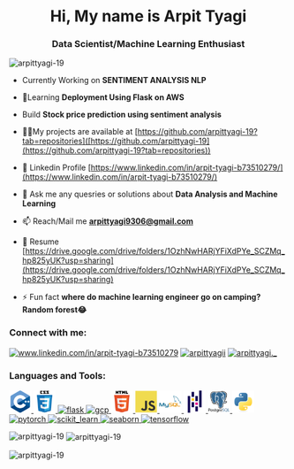 <h1 align="center">Hi, My name is Arpit Tyagi</h1>
<h3 align="center">Data Scientist/Machine Learning Enthusiast</h3>

<p align="left"> <img src="https://komarev.com/ghpvc/?username=arpittyagi-19&label=Profile%20views&color=0e75b6&style=flat" alt="arpittyagi-19" /> </p>

- Currently Working on **SENTIMENT ANALYSIS NLP**

- 🌱Learning **Deployment Using Flask on AWS**

- Build **Stock price prediction using sentiment analysis**

- 👨‍💻My projects are available at [https://github.com/arpittyagi-19?tab=repositories]([https://github.com/arpittyagi-19](https://github.com/arpittyagi-19?tab=repositories))

- 📝 Linkedin Profile [https://www.linkedin.com/in/arpit-tyagi-b73510279/](https://www.linkedin.com/in/arpit-tyagi-b73510279/)

- 💬 Ask me any quesries or solutions about **Data Analysis and Machine Learning**

- 📫 Reach/Mail me **arpittyagi9306@gmail.com**

- 📄 Resume [https://drive.google.com/drive/folders/1OzhNwHARjYFiXdPYe_SCZMq_hp825yUK?usp=sharing](https://drive.google.com/drive/folders/1OzhNwHARjYFiXdPYe_SCZMq_hp825yUK?usp=sharing)

- ⚡ Fun fact **where do machine learning engineer go on camping?Random forest😂**

<h3 align="left">Connect with me:</h3>
<p align="left">
<a href="https://linkedin.com/in/www.linkedin.com/in/arpit-tyagi-b73510279" target="blank"><img align="center" src="https://raw.githubusercontent.com/rahuldkjain/github-profile-readme-generator/master/src/images/icons/Social/linked-in-alt.svg" alt="www.linkedin.com/in/arpit-tyagi-b73510279" height="30" width="40" /></a>
<a href="https://kaggle.com/arpittyagii" target="blank"><img align="center" src="https://raw.githubusercontent.com/rahuldkjain/github-profile-readme-generator/master/src/images/icons/Social/kaggle.svg" alt="arpittyagii" height="30" width="40" /></a>
<a href="https://instagram.com/arpittyagi._" target="blank"><img align="center" src="https://raw.githubusercontent.com/rahuldkjain/github-profile-readme-generator/master/src/images/icons/Social/instagram.svg" alt="arpittyagi._" height="30" width="40" /></a>
</p>

<h3 align="left">Languages and Tools:</h3>
<p align="left"> <a href="https://www.w3schools.com/cpp/" target="_blank" rel="noreferrer"> <img src="https://raw.githubusercontent.com/devicons/devicon/master/icons/cplusplus/cplusplus-original.svg" alt="cplusplus" width="40" height="40"/> </a> <a href="https://www.w3schools.com/css/" target="_blank" rel="noreferrer"> <img src="https://raw.githubusercontent.com/devicons/devicon/master/icons/css3/css3-original-wordmark.svg" alt="css3" width="40" height="40"/> </a> <a href="https://flask.palletsprojects.com/" target="_blank" rel="noreferrer"> <img src="https://www.vectorlogo.zone/logos/pocoo_flask/pocoo_flask-icon.svg" alt="flask" width="40" height="40"/> </a> <a href="https://cloud.google.com" target="_blank" rel="noreferrer"> <img src="https://www.vectorlogo.zone/logos/google_cloud/google_cloud-icon.svg" alt="gcp" width="40" height="40"/> </a> <a href="https://www.w3.org/html/" target="_blank" rel="noreferrer"> <img src="https://raw.githubusercontent.com/devicons/devicon/master/icons/html5/html5-original-wordmark.svg" alt="html5" width="40" height="40"/> </a> <a href="https://developer.mozilla.org/en-US/docs/Web/JavaScript" target="_blank" rel="noreferrer"> <img src="https://raw.githubusercontent.com/devicons/devicon/master/icons/javascript/javascript-original.svg" alt="javascript" width="40" height="40"/> </a> <a href="https://www.mysql.com/" target="_blank" rel="noreferrer"> <img src="https://raw.githubusercontent.com/devicons/devicon/master/icons/mysql/mysql-original-wordmark.svg" alt="mysql" width="40" height="40"/> </a> <a href="https://pandas.pydata.org/" target="_blank" rel="noreferrer"> <img src="https://raw.githubusercontent.com/devicons/devicon/2ae2a900d2f041da66e950e4d48052658d850630/icons/pandas/pandas-original.svg" alt="pandas" width="40" height="40"/> </a> <a href="https://www.postgresql.org" target="_blank" rel="noreferrer"> <img src="https://raw.githubusercontent.com/devicons/devicon/master/icons/postgresql/postgresql-original-wordmark.svg" alt="postgresql" width="40" height="40"/> </a> <a href="https://www.python.org" target="_blank" rel="noreferrer"> <img src="https://raw.githubusercontent.com/devicons/devicon/master/icons/python/python-original.svg" alt="python" width="40" height="40"/> </a> <a href="https://pytorch.org/" target="_blank" rel="noreferrer"> <img src="https://www.vectorlogo.zone/logos/pytorch/pytorch-icon.svg" alt="pytorch" width="40" height="40"/> </a> <a href="https://scikit-learn.org/" target="_blank" rel="noreferrer"> <img src="https://upload.wikimedia.org/wikipedia/commons/0/05/Scikit_learn_logo_small.svg" alt="scikit_learn" width="40" height="40"/> </a> <a href="https://seaborn.pydata.org/" target="_blank" rel="noreferrer"> <img src="https://seaborn.pydata.org/_images/logo-mark-lightbg.svg" alt="seaborn" width="40" height="40"/> </a> <a href="https://www.tensorflow.org" target="_blank" rel="noreferrer"> <img src="https://www.vectorlogo.zone/logos/tensorflow/tensorflow-icon.svg" alt="tensorflow" width="40" height="40"/> </a> </p>

<p><img align="left" src="https://github-readme-stats.vercel.app/api/top-langs?username=arpittyagi-19&show_icons=true&locale=en&layout=compact" alt="arpittyagi-19" /></p>

<p>&nbsp;<img align="center" src="https://github-readme-stats.vercel.app/api?username=arpittyagi-19&show_icons=true&locale=en" alt="arpittyagi-19" /></p>

<p><img align="center" src="https://github-readme-streak-stats.herokuapp.com/?user=arpittyagi-19&" alt="arpittyagi-19" /></p>
